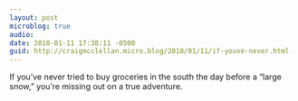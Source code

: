 ```yaml
---
layout: post
microblog: true
audio: 
date: 2018-01-11 17:38:11 -0500
guid: http://craigmcclellan.micro.blog/2018/01/11/if-youve-never.html
---
```

If you’ve never tried to buy groceries in the south the day before a “large snow,” you’re missing out on a true adventure.
